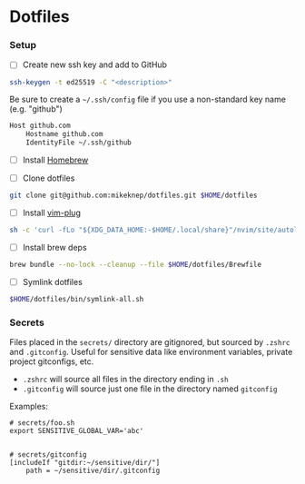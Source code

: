 # Dotfiles

### Setup

- [ ] Create new ssh key and add to GitHub
```sh
ssh-keygen -t ed25519 -C "<description>"
```
Be sure to create a `~/.ssh/config` file if you use a non-standard key name (e.g. "github")
```sh
Host github.com
    Hostname github.com
    IdentityFile ~/.ssh/github
```

- [ ] Install [Homebrew](https://brew.sh)

- [ ] Clone dotfiles
```sh
git clone git@github.com:mikeknep/dotfiles.git $HOME/dotfiles
```

- [ ] Install [vim-plug](https://github.com/junegunn/vim-plug)
```sh
sh -c 'curl -fLo "${XDG_DATA_HOME:-$HOME/.local/share}"/nvim/site/autoload/plug.vim --create-dirs https://raw.githubusercontent.com/junegunn/vim-plug/master/plug.vim'
```

- [ ] Install brew deps
```sh
brew bundle --no-lock --cleanup --file $HOME/dotfiles/Brewfile
```

- [ ] Symlink dotfiles
```sh
$HOME/dotfiles/bin/symlink-all.sh
```



### Secrets

Files placed in the `secrets/` directory are gitignored, but sourced by `.zshrc` and `.gitconfig`.
Useful for sensitive data like environment variables, private project gitconfigs, etc.

- `.zshrc` will source all files in the directory ending in `.sh`
- `.gitconfig` will source just one file in the directory named `gitconfig`

Examples:
```
# secrets/foo.sh
export SENSITIVE_GLOBAL_VAR='abc'


# secrets/gitconfig
[includeIf "gitdir:~/sensitive/dir/"]
    path = ~/sensitive/dir/.gitconfig
```
